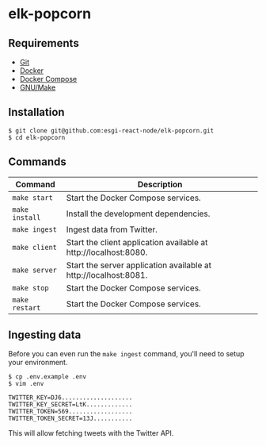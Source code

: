 # elk-popcorn

## Requirements

- [Git](https://git-scm.com/)
- [Docker](https://www.docker.com/)
- [Docker Compose](https://docs.docker.com/compose/)
- [GNU/Make](https://www.gnu.org/software/make/)

## Installation

```console
$ git clone git@github.com:esgi-react-node/elk-popcorn.git
$ cd elk-popcorn
```

## Commands

Command | Description
---|---
`make start` | Start the Docker Compose services.
`make install` | Install the development dependencies.
`make ingest` | Ingest data from Twitter.
`make client` | Start the client application available at http://localhost:8080.
`make server` | Start the server application available at http://localhost:8081.
`make stop` | Start the Docker Compose services.
`make restart` | Start the Docker Compose services.

## Ingesting data

Before you can even run the `make ingest` command, you'll need to setup your environment.

```console
$ cp .env.example .env
$ vim .env
```

```
TWITTER_KEY=DJ6....................
TWITTER_KEY_SECRET=LtK.............
TWITTER_TOKEN=569..................
TWITTER_TOKEN_SECRET=13J...........
```

This will allow fetching tweets with the Twitter API.
